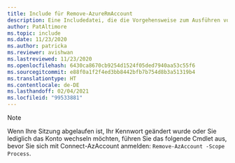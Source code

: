 ```yaml
---
title: Include für Remove-AzureRmAccount
description: Eine Includedatei, die die Vorgehensweise zum Ausführen von Remove-AzureRmAccount erläutert.
author: PatAltimore
ms.topic: include
ms.date: 11/23/2020
ms.author: patricka
ms.reviewer: avishwan
ms.lastreviewed: 11/23/2020
ms.openlocfilehash: 6430ca8670cb9254d1524f05ded7940aa53c55f6
ms.sourcegitcommit: e88f0a1f2f4ed3bb8442bfb7b754d8b3a51319b4
ms.translationtype: HT
ms.contentlocale: de-DE
ms.lasthandoff: 02/04/2021
ms.locfileid: "99533881"
---
```

>[!Note]
>Wenn Ihre Sitzung abgelaufen ist, Ihr Kennwort geändert wurde oder Sie lediglich das Konto wechseln möchten, führen Sie das folgende Cmdlet aus, bevor Sie sich mit Connect-AzAccount anmelden: `Remove-AzAccount -Scope Process`.
